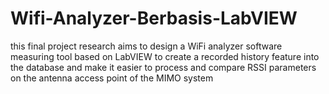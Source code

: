 # Wifi-Analyzer-Berbasis-LabVIEW
this final project research aims to design a WiFi analyzer software measuring tool based on LabVIEW to create a recorded history feature into the database and make it easier to process and compare RSSI parameters on the antenna access point of the MIMO system
